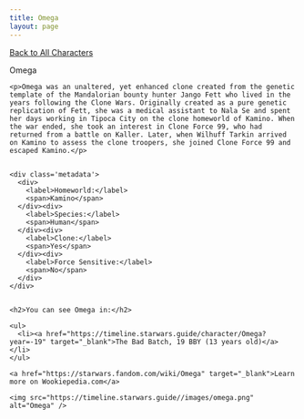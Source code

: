 ```yaml
---
title: Omega
layout: page
---
```

<a href="/character" class="smaller">Back to All Characters</a>

<div class="container">
  <div class="col-10">
    <p>
    Omega             
    </p>

    <p>Omega was an unaltered, yet enhanced clone created from the genetic template of the Mandalorian bounty hunter Jango Fett who lived in the years following the Clone Wars. Originally created as a pure genetic replication of Fett, she was a medical assistant to Nala Se and spent her days working in Tipoca City on the clone homeworld of Kamino. When the war ended, she took an interest in Clone Force 99, who had returned from a battle on Kaller. Later, when Wilhuff Tarkin arrived on Kamino to assess the clone troopers, she joined Clone Force 99 and escaped Kamino.</p>


    <div class='metadata'>
      <div>
        <label>Homeworld:</label>
        <span>Kamino</span>
      </div><div>
        <label>Species:</label>
        <span>Human</span>
      </div><div>
        <label>Clone:</label>
        <span>Yes</span>
      </div><div>
        <label>Force Sensitive:</label>
        <span>No</span>
      </div>
    </div>


    <h2>You can see Omega in:</h2>

    <ul>
      <li><a href="https://timeline.starwars.guide/character/Omega?year=-19" target="_blank">The Bad Batch, 19 BBY (13 years old)</a></li>
    </ul>

    <a href="https://starwars.fandom.com/wiki/Omega" target="_blank">Learn more on Wookiepedia.com</a>
  </div>
  <div class="character_image col-2">
    
    <img src="https://timeline.starwars.guide//images/omega.png" alt="Omega" />
  </div>
</div>
